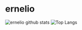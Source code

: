 # ernelio

![ernelio github stats](https://github-readme-stats.vercel.app/api?username=ernelio&show_icons=true&count_private=true)
![Top Langs](https://github-readme-stats.vercel.app/api/top-langs/?username=ernelio&layout=compact)
